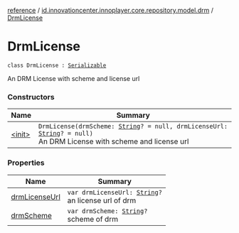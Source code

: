 [reference](../../index.md) / [id.innovationcenter.innoplayer.core.repository.model.drm](../index.md) / [DrmLicense](./index.md)

# DrmLicense

`class DrmLicense : `[`Serializable`](https://developer.android.com/reference/java/io/Serializable.html)

An DRM License with scheme and license url

### Constructors

| Name | Summary |
|---|---|
| [&lt;init&gt;](-init-.md) | `DrmLicense(drmScheme: `[`String`](https://kotlinlang.org/api/latest/jvm/stdlib/kotlin/-string/index.html)`? = null, drmLicenseUrl: `[`String`](https://kotlinlang.org/api/latest/jvm/stdlib/kotlin/-string/index.html)`? = null)`<br>An DRM License with scheme and license url |

### Properties

| Name | Summary |
|---|---|
| [drmLicenseUrl](drm-license-url.md) | `var drmLicenseUrl: `[`String`](https://kotlinlang.org/api/latest/jvm/stdlib/kotlin/-string/index.html)`?`<br>an license url of drm |
| [drmScheme](drm-scheme.md) | `var drmScheme: `[`String`](https://kotlinlang.org/api/latest/jvm/stdlib/kotlin/-string/index.html)`?`<br>scheme of drm |
